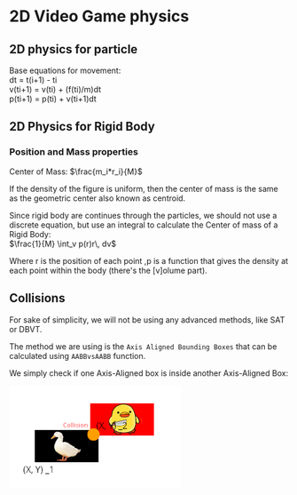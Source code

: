 # 2D Video Game physics

## 2D physics for particle

Base equations for movement:  
dt = t(i+1) - ti  
v(ti+1) = v(ti)  + (f(ti)/m)dt  
p(ti+1) = p(ti) + v(ti+1)dt

## 2D Physics for Rigid Body

### Position and Mass properties

Center of Mass:
$\frac{m_i*r_i}{M}$

If the density of the figure is uniform,
then the center of mass is the same as the
geometric center also known as centroid.

Since rigid body are continues through the particles, we should not
use a discrete equation, but use an integral to calculate the Center of mass
of a Rigid Body:  
$\frac{1}{M} \int_v p(r)r\, dv$

Where r is the position of each point ,p is a function that gives the density
at each point within the body (there's the [v]olume part).

## Collisions

For sake of simplicity, we will not be using any advanced methods, like SAT or DBVT.

The method we are using is the `Axis Aligned Bounding Boxes` that can be calculated using `AABBvsAABB` function.

We simply check if one Axis-Aligned box is inside another Axis-Aligned Box:

<img src="/resources/AABB.png" alt="AABB showcase"/>
